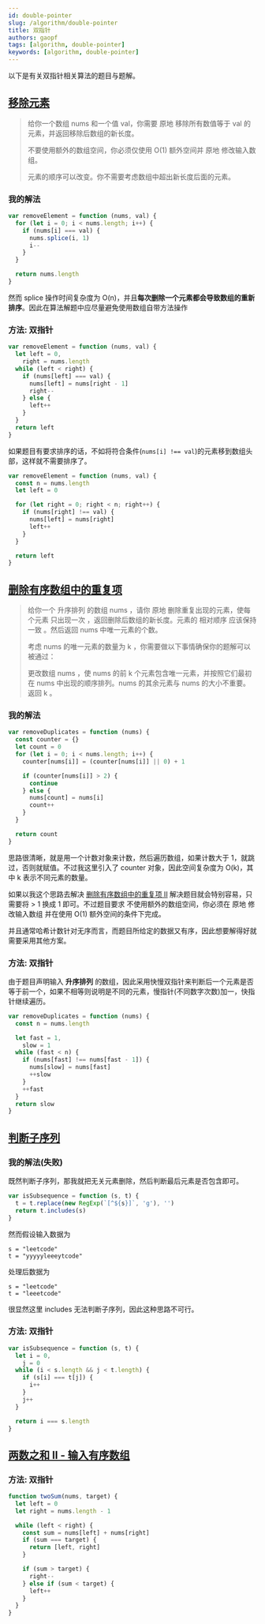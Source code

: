 ```yaml
---
id: double-pointer
slug: /algorithm/double-pointer
title: 双指针
authors: gaopf
tags: [algorithm, double-pointer]
keywords: [algorithm, double-pointer]
---
```


以下是有关双指针相关算法的题目与题解。

## [移除元素](https://leetcode.cn/problems/remove-element)

> 给你一个数组 nums 和一个值 val，你需要 原地 移除所有数值等于 val 的元素，并返回移除后数组的新长度。
>
> 不要使用额外的数组空间，你必须仅使用 O(1) 额外空间并 原地 修改输入数组。
>
> 元素的顺序可以改变。你不需要考虑数组中超出新长度后面的元素。

### 我的解法

```js
var removeElement = function (nums, val) {
  for (let i = 0; i < nums.length; i++) {
    if (nums[i] === val) {
      nums.splice(i, 1)
      i--
    }
  }

  return nums.length
}
```

然而 splice 操作时间复杂度为 O(n)，并且**每次删除一个元素都会导致数组的重新排序**。因此在算法解题中应尽量避免使用数组自带方法操作

### 方法: 双指针

```js
var removeElement = function (nums, val) {
  let left = 0,
    right = nums.length
  while (left < right) {
    if (nums[left] === val) {
      nums[left] = nums[right - 1]
      right--
    } else {
      left++
    }
  }
  return left
}
```

如果题目有要求排序的话，不如将符合条件(`nums[i] !== val`)的元素移到数组头部，这样就不需要排序了。

```js
var removeElement = function (nums, val) {
  const n = nums.length
  let left = 0

  for (let right = 0; right < n; right++) {
    if (nums[right] !== val) {
      nums[left] = nums[right]
      left++
    }
  }

  return left
}
```

## [删除有序数组中的重复项](https://leetcode.cn/problems/remove-duplicates-from-sorted-array)

> 给你一个 升序排列 的数组 nums ，请你 原地 删除重复出现的元素，使每个元素 只出现一次 ，返回删除后数组的新长度。元素的 相对顺序 应该保持 一致 。然后返回 nums 中唯一元素的个数。
>
> 考虑 nums 的唯一元素的数量为 k ，你需要做以下事情确保你的题解可以被通过：
>
> 更改数组 nums ，使 nums 的前 k 个元素包含唯一元素，并按照它们最初在 nums 中出现的顺序排列。nums 的其余元素与 nums 的大小不重要。返回 k 。

### 我的解法

```js
var removeDuplicates = function (nums) {
  const counter = {}
  let count = 0
  for (let i = 0; i < nums.length; i++) {
    counter[nums[i]] = (counter[nums[i]] || 0) + 1

    if (counter[nums[i]] > 2) {
      continue
    } else {
      nums[count] = nums[i]
      count++
    }
  }

  return count
}
```

思路很清晰，就是用一个计数对象来计数，然后遍历数组，如果计数大于 1，就跳过，否则就赋值。不过我这里引入了 counter 对象，因此空间复杂度为 O(k)，其中 k 表示不同元素的数量。

如果以我这个思路去解决 [删除有序数组中的重复项 II](https://leetcode.cn/problems/remove-duplicates-from-sorted-array-ii) 解决题目就会特别容易，只需要将 > 1 换成 1 即可。不过题目要求 不使用额外的数组空间，你必须在 原地 修改输入数组 并在使用 O(1) 额外空间的条件下完成。

并且通常哈希计数针对无序而言，而题目所给定的数据又有序，因此想要解得好就需要采用其他方案。

### 方法: 双指针

由于题目声明输入 **升序排列** 的数组，因此采用快慢双指针来判断后一个元素是否等于前一个，如果不相等则说明是不同的元素，慢指针(不同数字次数)加一，快指针继续遍历。

```js
var removeDuplicates = function (nums) {
  const n = nums.length

  let fast = 1,
    slow = 1
  while (fast < n) {
    if (nums[fast] !== nums[fast - 1]) {
      nums[slow] = nums[fast]
      ++slow
    }
    ++fast
  }
  return slow
}
```

## [判断子序列](https://leetcode.cn/problems/is-subsequence)

### 我的解法(失败)

既然判断子序列，那我就把无关元素删除，然后判断最后元素是否包含即可。

```js
var isSubsequence = function (s, t) {
  t = t.replace(new RegExp(`[^${s}]`, 'g'), '')
  return t.includes(s)
}
```

然而假设输入数据为

```
s = "leetcode"
t = "yyyyyleeeytcode"
```

处理后数据为

```
s = "leetcode"
t = "leeetcode"
```

很显然这里 includes 无法判断子序列，因此这种思路不可行。

### 方法: 双指针

```js
var isSubsequence = function (s, t) {
  let i = 0,
    j = 0
  while (i < s.length && j < t.length) {
    if (s[i] === t[j]) {
      i++
    }
    j++
  }

  return i === s.length
}
```

## [两数之和 II - 输入有序数组](https://leetcode.cn/problems/two-sum-ii-input-array-is-sorted)

### 方法: 双指针

```js
function twoSum(nums, target) {
  let left = 0
  let right = nums.length - 1

  while (left < right) {
    const sum = nums[left] + nums[right]
    if (sum === target) {
      return [left, right]
    }

    if (sum > target) {
      right--
    } else if (sum < target) {
      left++
    }
  }
}
```
